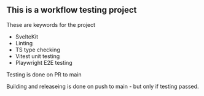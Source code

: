 ## This is a workflow testing project

These are keywords for the project
 - SvelteKit
 - Linting
 - TS type checking
 - Vitest unit testing
 - Playwright E2E testing

Testing is done on PR to main

Building and releaseing is done on push to main - but only if testing passed.
